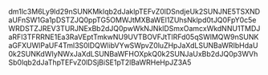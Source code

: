 dm1lc3M6Ly9ld29nSUNKMklqb2dJaklpTEFvZ0lDSndjeUk2SUNJNE5TSXNDaUFnSW1Ga1pDSTZJQ0ppTG5OMWJtMXBaWEl1ZUhsNklpd0tJQ0FpY0c5eWRDSTZJREV3TURJNExBb2dJQ0pwWkNJNklDSmxOamcxWkdNNU1TMDJaRFl3TFRRNE1Ea3RaVEptTmkwNU9UVTBOVFJtTlRFd05qSWlMQW9nSUNKaGFXUWlPaUF4Tml3S0lDQWlibVYwSWpvZ0luZHpJaXdLSUNBaWRIbHdaU0k2SUNKdWIyNWxJaXdLSUNBaWFHOXpkQ0k2SUNJaUxBb2dJQ0p3WVhSb0lqb2dJaThpTEFvZ0lDSjBiSE1pT2lBaWRHeHpJZ3A5
